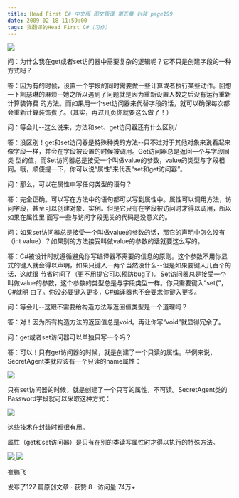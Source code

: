 ```yaml
---
title: Head First C# 中文版 图文皆译 第五章 封装 page199
date: 2009-02-18 11:59:00
tags: 我翻译的Head First C#（习作）
---
```

![](https://p-blog.csdn.net/images/p_blog_csdn_net/cuipengfei1/EntryImages/20090218/2009-02-18_11-20-02.jpg)

问：为什么我在get或者set访问器中需要复杂的逻辑呢？它不只是创建字段的一种方式吗？

答：因为有的时候，设置一个字段的同时需要做一些计算或者执行某些动作。回想一下凯瑟琳的麻烦--她之所以遇到了问题就是因为重新设置人数之后没有运行重新计算装饰费
的方法。而如果用一个set访问器来代替字段的话，就可以确保每次都会重新计算装饰费了。（其实，再过几页你就要这么做了！）

问：等会儿--这么说来，方法和set、get访问器还有什么区别/

答：没区别！get和set访问器是特殊种类的方法--只不过对于其他对象来说看起来像字段一样，并会在字段被设置的时候被调用。Get访问器总是返回一个与字段同类
型的值，而Set访问器总是接受一个叫做value的参数，value的类型与字段相同。哦，顺便提一下，你可以说“属性”来代表“set和get访问器”。

问：那么，可以在属性中写任何类型的语句？

答：完全正确。可以写在方法中的语句都可以写到属性中。属性可以调用方法，访问字段，甚至可以创建对象、实例。但是它只有在字段被访问时才得以调用，所以如果在属性里
面写一些与访问字段无关的代码是没意义的。

问：如果set访问器总是接受一个叫做value的参数的话，那它的声明中怎么没有（int value）？如果别的方法接受叫做value的参数的话就要这么写的。

答：C#被设计时就遵循避免你写编译器不需要的信息的原则。这个参数不用你显式的键入就会得以声明，如果只键入一两个当然没什么--但是如果要键入几百个的话，这就很
节省时间了（更不用提它可以预防bug了）。Set访问器总是接受一个叫做value的参数，这个参数的类型总是与字段类型一样。你只需要键入“set{”，C#就明
白了。你没必要键入更多，C#编译器也不会要求你键入更多。

问：等会儿--这跟不需要给构造方法写返回值类型是一个道理吗？

答：对！因为所有构造方法的返回值总是void。再让你写“void”就显得冗余了。

问：get或者set访问器可以单独只写一个吗？

答：可以！只有get访问器的时候，就是创建了一个只读的属性。举例来说，SecretAgent类就应该有一个只读的name属性：

![](https://p-blog.csdn.net/images/p_blog_csdn_net/cuipengfei1/EntryImages/20090218/2009-02-18_11-52-27.jpg)

只有set访问器的时候，就是创建了一个只写的属性，不可读。SecretAgent类的Password字段就可以采取这种方式：

![](https://p-blog.csdn.net/images/p_blog_csdn_net/cuipengfei1/EntryImages/20090218/2009-02-18_11-54-26.jpg)

这些技术在封装时都很有用。

属性（get和set访问器）是只有在别的类读写属性时才得以执行的特殊方法。



[ ![](https://profile.csdnimg.cn/5/2/5/3_cuipengfei1)
![](https://g.csdnimg.cn/static/user-reg-year/1x/11.png)
](https://blog.csdn.net/cuipengfei1)

[ 崔鹏飞 ](https://blog.csdn.net/cuipengfei1)

发布了127 篇原创文章  ·  获赞 8  ·  访问量 74万+

